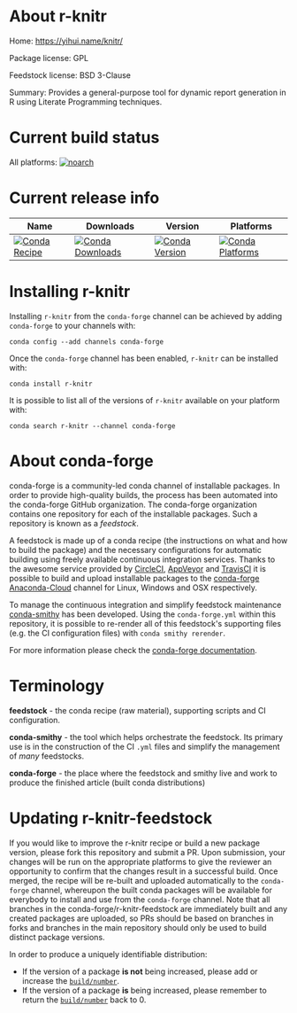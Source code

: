 About r-knitr
=============

Home: https://yihui.name/knitr/

Package license: GPL

Feedstock license: BSD 3-Clause

Summary: Provides a general-purpose tool for dynamic report generation in R using Literate Programming techniques.



Current build status
====================

All platforms:
[![noarch](https://img.shields.io/circleci/project/github/conda-forge/r-knitr-feedstock/master.svg?label=noarch)](https://circleci.com/gh/conda-forge/r-knitr-feedstock)

Current release info
====================

| Name | Downloads | Version | Platforms |
| --- | --- | --- | --- |
| [![Conda Recipe](https://img.shields.io/badge/recipe-r--knitr-green.svg)](https://anaconda.org/conda-forge/r-knitr) | [![Conda Downloads](https://img.shields.io/conda/dn/conda-forge/r-knitr.svg)](https://anaconda.org/conda-forge/r-knitr) | [![Conda Version](https://img.shields.io/conda/vn/conda-forge/r-knitr.svg)](https://anaconda.org/conda-forge/r-knitr) | [![Conda Platforms](https://img.shields.io/conda/pn/conda-forge/r-knitr.svg)](https://anaconda.org/conda-forge/r-knitr) |

Installing r-knitr
==================

Installing `r-knitr` from the `conda-forge` channel can be achieved by adding `conda-forge` to your channels with:

```
conda config --add channels conda-forge
```

Once the `conda-forge` channel has been enabled, `r-knitr` can be installed with:

```
conda install r-knitr
```

It is possible to list all of the versions of `r-knitr` available on your platform with:

```
conda search r-knitr --channel conda-forge
```


About conda-forge
=================

conda-forge is a community-led conda channel of installable packages.
In order to provide high-quality builds, the process has been automated into the
conda-forge GitHub organization. The conda-forge organization contains one repository
for each of the installable packages. Such a repository is known as a *feedstock*.

A feedstock is made up of a conda recipe (the instructions on what and how to build
the package) and the necessary configurations for automatic building using freely
available continuous integration services. Thanks to the awesome service provided by
[CircleCI](https://circleci.com/), [AppVeyor](https://www.appveyor.com/)
and [TravisCI](https://travis-ci.org/) it is possible to build and upload installable
packages to the [conda-forge](https://anaconda.org/conda-forge)
[Anaconda-Cloud](https://anaconda.org/) channel for Linux, Windows and OSX respectively.

To manage the continuous integration and simplify feedstock maintenance
[conda-smithy](https://github.com/conda-forge/conda-smithy) has been developed.
Using the ``conda-forge.yml`` within this repository, it is possible to re-render all of
this feedstock's supporting files (e.g. the CI configuration files) with ``conda smithy rerender``.

For more information please check the [conda-forge documentation](https://conda-forge.org/docs/).

Terminology
===========

**feedstock** - the conda recipe (raw material), supporting scripts and CI configuration.

**conda-smithy** - the tool which helps orchestrate the feedstock.
                   Its primary use is in the construction of the CI ``.yml`` files
                   and simplify the management of *many* feedstocks.

**conda-forge** - the place where the feedstock and smithy live and work to
                  produce the finished article (built conda distributions)


Updating r-knitr-feedstock
==========================

If you would like to improve the r-knitr recipe or build a new
package version, please fork this repository and submit a PR. Upon submission,
your changes will be run on the appropriate platforms to give the reviewer an
opportunity to confirm that the changes result in a successful build. Once
merged, the recipe will be re-built and uploaded automatically to the
`conda-forge` channel, whereupon the built conda packages will be available for
everybody to install and use from the `conda-forge` channel.
Note that all branches in the conda-forge/r-knitr-feedstock are
immediately built and any created packages are uploaded, so PRs should be based
on branches in forks and branches in the main repository should only be used to
build distinct package versions.

In order to produce a uniquely identifiable distribution:
 * If the version of a package **is not** being increased, please add or increase
   the [``build/number``](https://conda.io/docs/user-guide/tasks/build-packages/define-metadata.html#build-number-and-string).
 * If the version of a package **is** being increased, please remember to return
   the [``build/number``](https://conda.io/docs/user-guide/tasks/build-packages/define-metadata.html#build-number-and-string)
   back to 0.
